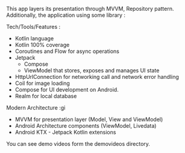 This app layers its presentation through MVVM, Repository pattern. Additionally, the application
using some library :

Tech/Tools/Features :

- Kotlin language
- Kotlin 100% coverage
- Coroutines and Flow for async operations
- Jetpack
    - Compose
    - ViewModel that stores, exposes and manages UI state
- HttpUrlConnection for networking call and network error handling
- Coil for image loading
- Compose for UI development on Android.
- Realm for local database

Modern Architecture :gi

- MVVM for presentation layer (Model, View and ViewModel)
- Android Architecture components (ViewModel, Livedata)
- Android KTX - Jetpack Kotlin extensions

You can see demo videos form the demovideos directory.